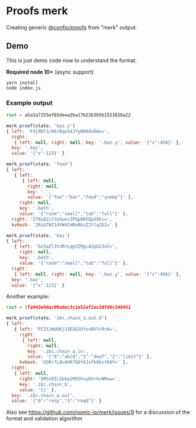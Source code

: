 # Proofs merk

Creating generic [@confio/proofs](https://github.com/confio/proofs) from "merk" output.

## Demo

This is just demo code now to understand the format.

**Required node 10+** (async support)

```shell
yarn install
node index.js
```

### Example output

```js
root = a5a3a7255ef65deea2ba17b22b3b5b1521628a22

merk.proof(state, 'baz.y')
{ left: 'F4j9DF3/N4rBqoX4JYyW9AdvDAo=',
  right:
   { left: null, right: null, key: '.baz.y', value: '{"z":456}' },
  key: '.baz',
  value: '{"x":123}' }

merk.proof(state, 'food')
{ left:
   { left:
      { left: null,
        right: null,
        key: '.',
        value: '{"foo":"bar","food":"yummy"}' },
     right: null,
     key: '.bath',
     value: '{"room":"small","tub":"full"}' },
  right: 'Z7Rs82itYwVwev3PUp0KFDpX9hc=',
  kvHash: '2RiU70Z1dYW4CHRnRkzZ2YlqJDI=' }

merk.proof(state, 'baz')
{ left:
   { left: 'Gz3aZl3tnR+LqpSZMgcA2pb23oI=',
     right: null,
     key: '.bath',
     value: '{"room":"small","tub":"full"}' },
  right:
   { left: null, right: null, key: '.baz.y', value: '{"z":456}' },
  key: '.baz',
  value: '{"x":123}' }
```

Another example:

```js
root = 5fa943e9dac00adac3c1e52ef2ac3dfd0c348451

merk.proof(state, 'ibc.chain_a.out.0')
{ left: 
   { left: 'PCZt2mUUKj31EXESUYo+BVYcRrA=',
     right: 
      { left: null,
        right: null,
        key: '.ibc.chain_a.in',
        value: '{"0":"abcd","1":"deaf","2":"limit"}' },
     kvHash: 'USRr7L8cAVK76DfAJsfk6kct6OY=' },
  right: 
   { left: null,
     right: 'bMSoOILGkbp2M9ShvyDX+kvNMxw=',
     key: '.ibc.chain_b',
     value: '{}' },
  key: '.ibc.chain_a.out',
  value: '{"0":"resp","1":"reqd"}' }
  ```

Also see https://github.com/nomic-io/merk/issues/9 for a discussion of the format and validation algorithm

